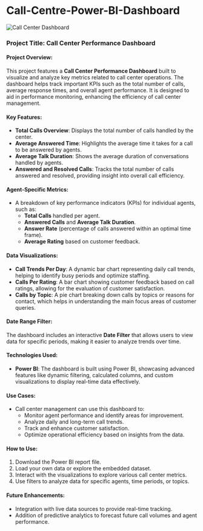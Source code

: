# Call-Centre-Power-BI-Dashboard
![Call Center Dashboard](https://github.com/user-attachments/assets/2c436d3d-e31a-4014-b70c-b1015e0b2f95)
### Project Title: Call Center Performance Dashboard

#### Project Overview:
This project features a **Call Center Performance Dashboard** built to visualize and analyze key metrics related to call center operations. The dashboard helps track important KPIs such as the total number of calls, average response times, and overall agent performance. It is designed to aid in performance monitoring, enhancing the efficiency of call center management.

#### Key Features:
- **Total Calls Overview**: Displays the total number of calls handled by the center.
- **Average Answered Time**: Highlights the average time it takes for a call to be answered by agents.
- **Average Talk Duration**: Shows the average duration of conversations handled by agents.
- **Answered and Resolved Calls**: Tracks the total number of calls answered and resolved, providing insight into overall call efficiency.

#### Agent-Specific Metrics:
- A breakdown of key performance indicators (KPIs) for individual agents, such as:
  - **Total Calls** handled per agent.
  - **Answered Calls** and **Average Talk Duration**.
  - **Answer Rate** (percentage of calls answered within an optimal time frame).
  - **Average Rating** based on customer feedback.

#### Data Visualizations:
- **Call Trends Per Day**: A dynamic bar chart representing daily call trends, helping to identify busy periods and optimize staffing.
- **Calls Per Rating**: A bar chart showing customer feedback based on call ratings, allowing for the evaluation of customer satisfaction.
- **Calls by Topic**: A pie chart breaking down calls by topics or reasons for contact, which helps in understanding the main focus areas of customer queries.

#### Date Range Filter:
The dashboard includes an interactive **Date Filter** that allows users to view data for specific periods, making it easier to analyze trends over time.

#### Technologies Used:
- **Power BI**: The dashboard is built using Power BI, showcasing advanced features like dynamic filtering, calculated columns, and custom visualizations to display real-time data effectively.

#### Use Cases:
- Call center management can use this dashboard to:
  - Monitor agent performance and identify areas for improvement.
  - Analyze daily and long-term call trends.
  - Track and enhance customer satisfaction.
  - Optimize operational efficiency based on insights from the data.

#### How to Use:
1. Download the Power BI report file.
2. Load your own data or explore the embedded dataset.
3. Interact with the visualizations to explore various call center metrics.
4. Use filters to analyze data for specific agents, time periods, or topics.

#### Future Enhancements:
- Integration with live data sources to provide real-time tracking.
- Addition of predictive analytics to forecast future call volumes and agent performance.

